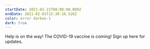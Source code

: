 ```yaml
---
startDate: 2021-01-21T00:00:00.000Z
endDate: 2021-02-01T15:38:16.526Z
color: error darken-1
dark: true
---
```


<post-button text large to="/covid-19-vaccine-coming-soon">
  Help is on the way! The COVID-19 vaccine is coming! Sign up here for
  updates.
</post-button>
